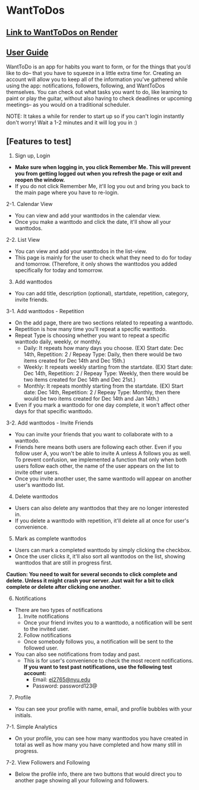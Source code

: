 # WantToDos 

## [Link to WantToDos on Render](https://want-to-dos.onrender.com/)

## [User Guide](https://wanttodos.atlassian.net/wiki/spaces/WANTTODOS/pages/6553605/WantToDos+-+User+Guide)

WantToDo is an app for habits you want to form, or for the things that you’d like to do– that you have to squeeze in a little extra time for. Creating an account will allow you to keep all of the information you’ve gathered while using the app: notifications, followers, following, and WantToDos themselves. You can check out what tasks you want to do, like learning to paint or play the guitar, without also having to check deadlines or upcoming meetings– as you would on a traditional scheduler.

NOTE: It takes a while for render to start up so if you can't login instantly don't worry! Wait a 1-2 minutes and it will log you in :)

## [Features to test]
1. Sign up, Login
  - **Make sure when logging in, you click Remember Me. This will prevent you from getting logged out when you refresh the page or exit and reopen the window.**
  - If you do not click Remember Me, it'll log you out and bring you back to the main page where you have to re-login.

2-1. Calendar View 
  - You can view and add your wanttodos in the calendar view. 
  - Once you make a wanttodo and click the date, it'll show all your wanttodos. 

2-2. List View
  - You can view and add your wanttodos in the list-view. 
  - This page is mainly for the user to check what they need to do for today and tomorrow. (Therefore, it only shows the wanttodos you added specifically for today and tomorrow. 

3. Add wanttodos 
  - You can add title, description (optional), startdate, repetition, category, invite friends. 

3-1. Add wanttodos - Repetition
  - On the add page, there are two sections related to repeating a wanttodo. 
  - Repetition is how many time you'll repeat a specific wanttodo. 
  - Repeat Type is choosing whether you want to repeat a specific wanttodo daily, weekly, or monthly. 
    - Daily: It repeats how many days you choose. (EX) Start date: Dec 14th, Repetition: 2 / Repeay Type: Daily, then there would be two items created for Dec 14th and Dec 15th.) 
    - Weekly: It repeats weekly starting from the startdate. (EX) Start date: Dec 14th, Repetition: 2 / Repeay Type: Weekly, then there would be two items created for Dec 14th and Dec 21st.)
    - Monthly: It repeats monthly starting from the startdate. (EX) Start date: Dec 14th, Repetition: 2 / Repeay Type: Monthly, then there would be two items created for Dec 14th and Jan 14th.)
  - Even if you mark a wanttodo for one day complete, it won't affect other days for that specific wanttodo. 
    
3-2. Add wanttodos - Invite Friends 
  - You can invite your friends that you want to collaborate with to a wanttodo. 
  - Friends here means both users are following each other. Even if you follow user A, you won't be able to invite A unless A follows you as well. To prevent confusion, we implemented a function that only when both users follow each other, the name of the user appears on the list to invite other users. 
  - Once you invite another user, the same wanttodo will appear on another user's wanttodo list. 

4. Delete wanttodos 
  - Users can also delete any wanttodos that they are no longer interested in. 
  - If you delete a wanttodo with repetition, it'll delete all at once for user's convenience. 

5. Mark as complete wanttodos 
  - Users can mark a completed wanttodo by simply clicking the checkbox. 
  - Once the user clicks it, it'll also sort all wanttodos on the list, showing wanttodos that are still in progress first. 

**Caution: You need to wait for several seconds to click complete and delete. Unless it might crash your server. Just wait for a bit to click complete or delete after clicking one another.**

6. Notifications
  - There are two types of notifications 
    1) Invite notifications
      - Once your friend invites you to a wanttodo, a notification will be sent to the invited user. 
    2) Follow notifications 
      - Once somebody follows you, a notification will be sent to the followed user. 
  - You can also see notifications from today and past. 
    - This is for user's convenience to check the most recent notifications. 
       **If you want to test past notifications, use the following test account:** 
         - Email: el2765@nyu.edu
         - Password: password123@
    
7. Profile 
  - You can see your profile with name, email, and profile bubbles with your initials. 

7-1. Simple Analytics
  - On your profile, you can see how many wanttodos you have created in total as well as how many you have completed and how many still in progress. 

7-2. View Followers and Following 
  - Below the profile info, there are two buttons that would direct you to another page showing all your following and followers. 

